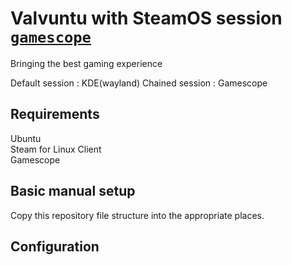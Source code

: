 # Valvuntu with SteamOS session  [`gamescope`](https://github.com/Plagman/gamescope)
Bringing the best gaming experience  

Default session : KDE(wayland)  Chained session : Gamescope    
  
## Requirements
Ubuntu  
Steam for Linux Client  
Gamescope

## Basic manual setup

Copy this repository file structure into the appropriate places.   

## Configuration

